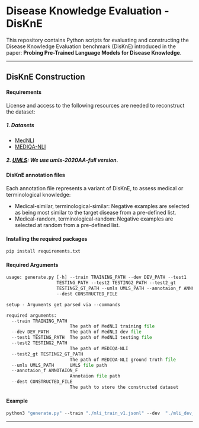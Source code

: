# Disease Knowledge Evaluation - DisKnE
This repository contains Python scripts for evaluating and constructing the Disease Knowledge Evaluation benchmark (DisKnE) introduced in the paper: __Probing Pre-Trained Language Models for Disease Knowledge__.
___

## DisKnE Construction
#### Requirements

License and access to the following resources are needed to reconstruct the dataset:
##### 1. Datasets
* [MedNLI](https://physionet.org/content/mednli/1.0.0/)
* [MEDIQA-NLI](https://physionet.org/content/mednli-bionlp19/1.0.1/)
##### 2. [UMLS](https://www.nlm.nih.gov/research/umls/licensedcontent/umlsknowledgesources.html): We use umls-2020AA-full version.
#### DisKnE annotation files
Each annotation file represents a variant of DisKnE, to assess medical or terminological knowledge: 
* Medical-similar, terminological-similar: Negative examples are selected as being most similar to the target disease from a pre-defined list.
* Medical-random, terminological-random: Negative examples are selected at random from a pre-defined list. 
#### Installing the required packages
``` python
pip install requirements.txt
``` 

#### Required Arguments

``` python
usage: generate.py [-h] --train TRAINING_PATH --dev DEV_PATH --test1
                   TESTING_PATH --test2 TESTING2_PATH --test2_gt
                   TESTING2_GT_PATH --umls UMLS_PATH --annotaion_f ANNOTAION_F
                   --dest CONSTRUCTED_FILE

setup - Arguments get parsed via --commands

required arguments:
  --train TRAINING_PATH
                        The path of MedNLI training file
  --dev DEV_PATH        The path of MedNLI dev file
  --test1 TESTING_PATH  The path of MedNLI testing file
  --test2 TESTING2_PATH
                        The path of MEDIQA-NLI
  --test2_gt TESTING2_GT_PATH
                        The path of MEDIQA-NLI ground truth file
  --umls UMLS_PATH      UMLS file path
  --annotaion_f ANNOTAION_F
                        Annotaion file path
  --dest CONSTRUCTED_FILE
                        The path to store the constructed dataset
``` 

#### Example
``` python
python3 "generate.py" --train "./mli_train_v1.jsonl" --dev  "./mli_dev_v1.jsonl" --test1 "./mli_test_v1.jsonl" --test2 "./mednli_bionlp19_shared_task.jsonl" --test2_gt "./mednli_bionlp19_shared_task_ground_truth.csv" --annotaion_f "./DisknE_similar_annotation.csv" --dest "./DisknE_medical_similar.csv" --umls "./umls-2020AA-full.zip"
``` 

___
<!--- ## Citation-->
